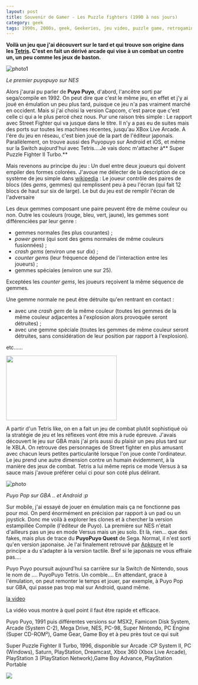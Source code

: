 ```yaml
---
layout: post
title: Souvenir de Gamer - Les Puzzle fighters (1990 à nos jours)
category: geek
tags: 1990s, 2000s, geek, Geekeries, jeu video, puzzle game, retrogaming
---
```

**Voilà un jeu que j'ai découvert sur le tard et qui trouve son origine dans les <a href="https://cheziceman.wordpress.com/2016/06/16/souvenir-de-gamer-tetris/">Tetris</a>. C'est en fait un dérivé arcade qui vise à un combat un contre un, un peu comme les jeux de baston.**

![photo1](https://cheziceman.files.wordpress.com/2017/05/1495021993117.png)

*Le premier puyopuyo sur NES*

Alors j'aurai pu parler de **Puyo Puyo**, d'abord, l'ancêtre sorti par sega/compile en 1992. On peut dire que c'est le même jeu, en effet et j'y ai joué en émulation un peu plus tard, puisque ce jeu n'a pas vraiment marché en occident. Mais si j'ai choisi la version Capcom, c'est parce que c'est celle ci qui a le plus percé chez nous. Pur une raison très simple : Le rapport avec Street Fighter qui va jusque dans le titre. Il n'y a pas eu de suites mais des ports sur toutes les machines récentes, jusqu'au XBox Live Arcade. A l'ère du jeu en réseau, c'est bien joué de la part de l'éditeur japonais. Parallèlement, on trouve aussi des Puyopuyo sur Android et iOS, et même sur la Switch aujourd'hui avec Tetris....Je vais donc m'attacher à** Super Puzzle Fighter II Turbo.**

Mais revenons au principe du jeu : Un duel entre deux joueurs qui doivent empiler des formes colorées. J'avoue me délecter de la description de ce système de jeu simple dans <a href="https://fr.wikipedia.org/wiki/Super_Puzzle_Fighter_II_Turbo">wikipedia</a> :
Le joueur contrôle des paires de blocs (des <i>gems</i>, gemmes) qui remplissent peu à peu l'écran (qui fait 12 blocs de haut sur six de large). Le but du jeu est de remplir l'écran de l'adversaire

Les deux gemmes composant une paire peuvent être de même couleur ou non. Outre les couleurs (rouge, bleu, vert, jaune), les gemmes sont différenciées par leur genre :

* gemmes normales (les plus courantes) ;
* *power gems* (qui sont des gems normales de même couleurs fusionnées) ;
* *crash gems* (environ une sur dix) ;
* *counter gems* (leur fréquence dépend de l'interaction entre les joueurs) ;
* gemmes spéciales (environ une sur 25).

Exceptées les *counter gems*, les joueurs reçoivent la même séquence de gemmes.

Une gemme normale ne peut être détruite qu'en rentrant en contact :

* avec une *crash gem* de la même couleur (toutes les gemmes de la même couleur adjacentes à l'explosion alors provoquée seront détruites) ;
* avec une gemme spéciale (toutes les gemmes de même couleur seront détruites, sans considération de leur position par rapport à l'explosion).

etc......

<img class="size-medium wp-image-19772 alignright" src="https://cheziceman.files.wordpress.com/2017/05/super_puzzle_fighter_ii_turbo.png?w=300" alt="" width="300" height="175" />

A partir d'un Tetris like, on en a fait un jeu de combat plutôt sophistiqué où la stratégie de jeu et les réflexes vont être mis à rude épreuve. J'avais découvert le jeu sur GBA mais j'ai pris aussi du plaisir un peu plus tard sur le XBLA. On retrouve des personnages de Street fighter en plus amusant avec chacun leurs petites particularité lorsque l'on joue conte l'ordinateur. Le jeu prend une autre dimension contre un humain évidemment, à la manière des jeux de combat. Tetris a lui même repris ce mode Versus à sa sauce mais j'avoue préférer celui ci pour son coté plus délirant.

![photo](https://cheziceman.files.wordpress.com/2017/05/0293-puyo-pop-umode7_1495022181027.png)

*Puyo Pop sur GBA .. et Android :p*

Sur mobile, j'ai essayé de jouer en émulation mais ça ne fonctionne pas pour moi. On perd énormément en précision par rapport à un pad ou un joystick. Donc me voilà à explorer les clones et à chercher la version estampillée Compile (l'éditeur de Puyo). La première sur NES n'était d'ailleurs pas un jeu en mode Versus mais un jeu solo. Et là, rien... que des fakes, mais plus de trace du **PuyoPuyo Quest** de Sega. Normal, il n'est sorti qu'en version japonaise. Je l'ai finalement retrouvé par <a href="https://apkpure.com/ぷよぷよ-クエスト/com.sega.PuyoQuest">Apkpure</a> et le principe a du s'adapter à la version tactile. Bref si le japonais ne vous effraie pas....

Puyo Puyo poursuit aujourd'hui sa carrière sur la Switch de Nintendo, sous le nom de .... PuyoPuyo Tetris. Un comble.... En attendant, grace à l'émulation, on peut remonter le temps et jouer, par exemple, à Puyo Pop sur GBA, qui passe pas trop mal sur Android, quand même.

[la video](https://www.youtube.com/watch?v=Yp_dfZZ2Cag)

La vidéo vous montre à quel point il faut être rapide et efficace.

Puyo Puyo, 1991 puis différentes versions sur MSX2, Famicom Disk System, Arcade (System C-2), Mega Drive, NES, PC-98, Super Nintendo, PC Engine (Super CD-ROM²), Game Gear, Game Boy et à peu près tout ce qui suit

Super Puzzle Fighter II Turbo, 1996, disponible sur Arcade :CP System II, PC (Windows), Saturn, PlayStation, Dreamcast, Xbox 360 (Xbox Live Arcade), PlayStation 3 (PlayStation Network),Game Boy Advance, PlayStation Portable

<img class="wp-image-19786 alignnone size-full" src="http://i0.wp.com/cheziceman.files.wordpress.com/2017/05/super-puzzle-fighter-ii-u_1495054119048.png?w=528" />

